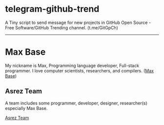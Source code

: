 # telegram-github-trend

A Tiny script to send message for new projects in GitHub Open Source - Free Software/GitHub Trending channel. (t.me/GitGpCh)


---------

# Max Base

My nickname is Max, Programming language developer, Full-stack programmer. I love computer scientists, researchers, and compilers. ([Max Base](https://maxbase.org/))

## Asrez Team

A team includes some programmer, developer, designer, researcher(s) especially Max Base.

[Asrez Team](https://www.asrez.com/)
